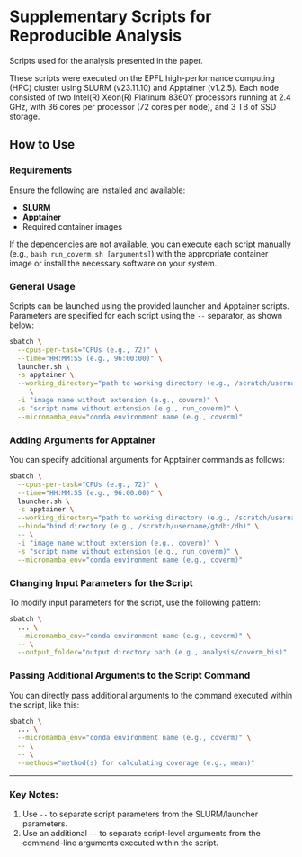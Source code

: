 
# Supplementary Scripts for Reproducible Analysis

Scripts used for the analysis presented in the paper.

These scripts were executed on the EPFL high-performance computing (HPC) cluster using SLURM (v23.11.10) and Apptainer (v1.2.5). Each node consisted of two Intel(R) Xeon(R) Platinum 8360Y processors running at 2.4 GHz, with 36 cores per processor (72 cores per node), and 3 TB of SSD storage.

## How to Use

### Requirements

Ensure the following are installed and available:
- **SLURM**
- **Apptainer**
- Required container images

If the dependencies are not available, you can execute each script manually (e.g., `bash run_coverm.sh [arguments]`) with the appropriate container image or install the necessary software on your system.

### General Usage

Scripts can be launched using the provided launcher and Apptainer scripts. Parameters are specified for each script using the `--` separator, as shown below:

```bash
sbatch \
  --cpus-per-task="CPUs (e.g., 72)" \
  --time="HH:MM:SS (e.g., 96:00:00)" \
  launcher.sh \
  -s apptainer \
  --working_directory="path to working directory (e.g., /scratch/username/projects/E80)" \
  -- \
  -i "image name without extension (e.g., coverm)" \
  -s "script name without extension (e.g., run_coverm)" \
  --micromamba_env="conda environment name (e.g., coverm)"
```

### Adding Arguments for Apptainer

You can specify additional arguments for Apptainer commands as follows:

```bash
sbatch \
  --cpus-per-task="CPUs (e.g., 72)" \
  --time="HH:MM:SS (e.g., 96:00:00)" \
  launcher.sh \
  -s apptainer \
  --working_directory="path to working directory (e.g., /scratch/username/projects/E80)" \
  --bind="bind directory (e.g., /scratch/username/gtdb:/db)" \
  -- \
  -i "image name without extension (e.g., coverm)" \
  -s "script name without extension (e.g., run_coverm)" \
  --micromamba_env="conda environment name (e.g., coverm)"
```

### Changing Input Parameters for the Script

To modify input parameters for the script, use the following pattern:

```bash
sbatch \
  ... \
  --micromamba_env="conda environment name (e.g., coverm)" \
  -- \
  --output_folder="output directory path (e.g., analysis/coverm_bis)"
```

### Passing Additional Arguments to the Script Command

You can directly pass additional arguments to the command executed within the script, like this:

```bash
sbatch \
  ... \
  --micromamba_env="conda environment name (e.g., coverm)" \
  -- \
  -- \
  --methods="method(s) for calculating coverage (e.g., mean)"
```

---

### Key Notes:
1. Use `--` to separate script parameters from the SLURM/launcher parameters.
2. Use an additional `--` to separate script-level arguments from the command-line arguments executed within the script.

